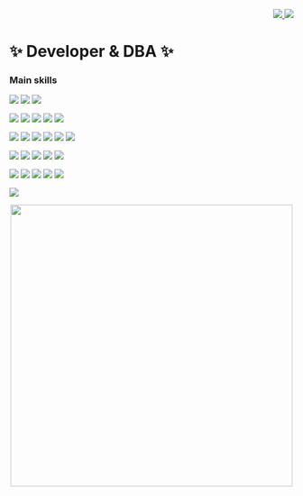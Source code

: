 <p align="right">
  <a href="https://www.linkedin.com/in/franksorro">
    <img src="https://img.shields.io/static/v1?label=&message=LinkedIn&color=0e76a8&style=for-the-badge&logo=linkedin&logoColor=white" />
  </a>
  <a href="https://twitter.com/franksorro">
    <img src="https://img.shields.io/static/v1?label=&message=Twitter&color=00acee&style=for-the-badge&logo=twitter&logoColor=white" />        
  </a>
</p>

# ✨ Developer & DBA ✨

### Main skills
<p align="left">
  <img src="https://img.shields.io/static/v1?label=&message=.NET&color=512bd4&style=for-the-badge&logo=visual-studio&logoColor=white" />
  <img src="https://img.shields.io/static/v1?label=&message=PHP&color=777bb4&style=for-the-badge&logo=php&logoColor=white" />
  <img src="https://img.shields.io/static/v1?label=&message=Swift&color=fa7343&style=for-the-badge&logo=swift&logoColor=white" />
</p>

<p align="left">
  <img src="https://img.shields.io/static/v1?label=&message=AWS&color=232f3e&style=for-the-badge&logo=amazon-aws&logoColor=white" />
  <img src="https://img.shields.io/static/v1?label=&message=Azure&color=0089d6&style=for-the-badge&logo=microsoft-azure&logoColor=white" />
  <img src="https://img.shields.io/static/v1?label=&message=Google%20Cloud&color=4285f4&style=for-the-badge&logo=google-cloud&logoColor=white" />
  <img src="https://img.shields.io/static/v1?label=&message=Firebase&color=ffca28&style=for-the-badge&logo=firebase&logoColor=black" />
  <img src="https://img.shields.io/static/v1?label=&message=Docker&color=0db7ed&style=for-the-badge&logo=docker&logoColor=white" />
</p>

<p align="left">
  <img src="https://img.shields.io/static/v1?label=&message=MySQL&color=4479a1&style=for-the-badge&logo=mysql&logoColor=white" />
  <img src="https://img.shields.io/static/v1?label=&message=MS%20SQL%20Server&color=cc2927&style=for-the-badge&logo=microsoft-sql-server&logoColor=white" />
  <img src="https://img.shields.io/static/v1?label=&message=PostgreSQL&color=336791&style=for-the-badge&logo=postgresql&logoColor=white" />
  <img src="https://img.shields.io/static/v1?label=&message=SQLite&color=003b57&style=for-the-badge&logo=sqlite&logoColor=white" />
  <img src="https://img.shields.io/static/v1?label=&message=Realm&color=39477f&style=for-the-badge&logo=realm&logoColor=white" />
  <img src="https://img.shields.io/static/v1?label=&message=Mongo-DB&color=589636&style=for-the-badge&logo=mongodb&logoColor=white" />
</p>

<p align="left">
  <img src="https://img.shields.io/static/v1?label=&message=Git&color=f05032&style=for-the-badge&logo=git&logoColor=white" />
  <img src="https://img.shields.io/static/v1?label=&message=GitHub&color=181717&style=for-the-badge&logo=github&logoColor=white" />
  <img src="https://img.shields.io/static/v1?label=&message=GitHub%20actions&color=256DDE&style=for-the-badge&logo=github-actions&logoColor=white" />
  <img src="https://img.shields.io/static/v1?label=&message=Bit%20Bucket&color=0052cc&style=for-the-badge&logo=Bitbucket&logoColor=white" />
  <img src="https://img.shields.io/static/v1?label=&message=DevOps&color=0078d4&style=for-the-badge&logo=tfs&logoColor=white" />
</p>

<p align="left">
  <img src="https://img.shields.io/static/v1?label=&message=Teams&color=5558af&style=for-the-badge&logo=microsoft-teams&logoColor=white" />
  <img src="https://img.shields.io/static/v1?label=&message=Zoom&color=2d8cff&style=for-the-badge&logo=zoom&logoColor=white" />
  <img src="https://img.shields.io/static/v1?label=&message=Slack&color=3e0d24&style=for-the-badge&logo=slack&logoColor=white" />
  <img src="https://img.shields.io/static/v1?label=&message=ClickUp&color=7485fc&style=for-the-badge&logo=clickup&logoColor=white" />
  <img src="https://img.shields.io/static/v1?label=&message=asana&color=f06a6a&style=for-the-badge&logo=asana&logoColor=white" />
</p>
          
<p align="left">
  <img src="https://img.shields.io/static/v1?label=&message=MarkDown&color=000000&style=for-the-badge&logo=markdown&logoColor=white" />
</p>

<p align="center">
  <a href="#"><img src="https://github-readme-stats.vercel.app/api?username=franksorro&show_icons=true&count_private=true&theme=dark" width="500"></a>
</p>
